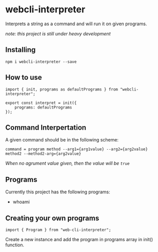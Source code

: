 # webcli-interpreter

Interprets a string as a command and will run it on given programs.

_note: this project is still under heavy development_


## Installing

```npm i webcli-interpreter --save```

## How to use

```
import { init, programs as defaultPrograms } from "webcli-interpreter";

export const interpret = init({
    programs: defaultPrograms
});

```

## Command Interpertation
A given command should be in the following scheme:

```command = program method --arg1={arg1value} --arg2={arg2value}  method2 --method2-arg={arg2value}```

_When no agrument value given, then the value will be `true`_

## Programs
Currently this project has the following programs:

- whoami

## Creating your own programs
`import { Program } from "web-cli-interpreter";`

Create a new instance and add the program in programs array in init() function.
